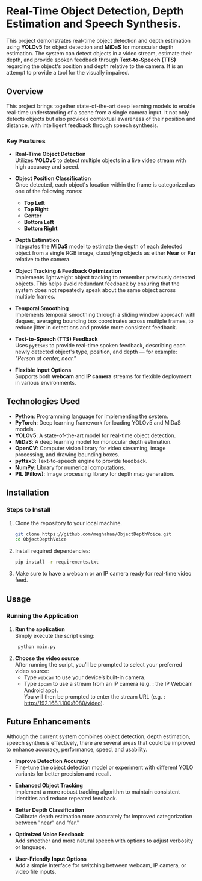 # Real-Time Object Detection, Depth Estimation and Speech Synthesis.

This project demonstrates real-time object detection and depth estimation using **YOLOv5** for object detection and **MiDaS** for monocular depth estimation. The system can detect objects in a video stream, estimate their depth, and provide spoken feedback through **Text-to-Speech (TTS)** regarding the object's position and depth relative to the camera. It is an attempt to provide a tool for the visually impaired.

## Overview

This project brings together state-of-the-art deep learning models to enable real-time understanding of a scene from a single camera input. It not only detects objects but also provides contextual awareness of their position and distance, with intelligent feedback through speech synthesis.

### Key Features

- **Real-Time Object Detection**  
  Utilizes **YOLOv5** to detect multiple objects in a live video stream with high accuracy and speed.

- **Object Position Classification**  
  Once detected, each object's location within the frame is categorized as one of the following zones:
  - **Top Left**
  - **Top Right**
  - **Center**
  - **Bottom Left**
  - **Bottom Right**

- **Depth Estimation**  
  Integrates the **MiDaS** model to estimate the depth of each detected object from a single RGB image, classifying objects as either **Near** or **Far** relative to the camera.

- **Object Tracking & Feedback Optimization**  
  Implements lightweight object tracking to remember previously detected objects. This helps avoid redundant feedback by ensuring that the system does not repeatedly speak about the same object across multiple frames.

- **Temporal Smoothing**  
   Implements temporal smoothing through a sliding window approach with deques, averaging bounding box coordinates across multiple frames, to reduce jitter in detections and provide more consistent feedback.

- **Text-to-Speech (TTS) Feedback**  
  Uses `pyttsx3` to provide real-time spoken feedback, describing each newly detected object's type, position, and depth — for example:  
  _"Person at center, near."_

- **Flexible Input Options**  
  Supports both **webcam** and **IP camera** streams for flexible deployment in various environments.


## Technologies Used

- **Python**: Programming language for implementing the system.
- **PyTorch**: Deep learning framework for loading YOLOv5 and MiDaS models.
- **YOLOv5**: A state-of-the-art model for real-time object detection.
- **MiDaS**: A deep learning model for monocular depth estimation.
- **OpenCV**: Computer vision library for video streaming, image processing, and drawing bounding boxes.
- **pyttsx3**: Text-to-speech engine to provide feedback.
- **NumPy**: Library for numerical computations.
- **PIL (Pillow)**: Image processing library for depth map generation.

## Installation

### Steps to Install

1. Clone the repository to your local machine.
    ```bash
    git clone https://github.com/meghahaa/ObjectDepthVoice.git
    cd ObjectDepthVoice
    ```

2. Install required dependencies:
    ```bash
    pip install -r requirements.txt
    ```

3. Make sure to have a webcam or an IP camera ready for real-time video feed.
   
## Usage

### Running the Application

1. **Run the application**  
   Simply execute the script using:
   ```bash
    python main.py
    ```
2. **Choose the video source**  
   After running the script, you’ll be prompted to select your preferred video source:
   - Type `webcam` to use your device’s built-in camera.
   - Type `ipcam` to use a stream from an IP camera (e.g. : the IP Webcam Android app).  
      You will then be prompted to enter the stream URL (e.g. : http://192.168.1.100:8080/video).

## Future Enhancements
Although the current system combines object detection, depth estimation, speech synthesis effectively, there are several areas that could be improved to enhance accuracy, performance, speed, and usability.

- **Improve Detection Accuracy**  
  Fine-tune the object detection model or experiment with different YOLO variants for better precision and recall.

- **Enhanced Object Tracking**  
  Implement a more robust tracking algorithm to maintain consistent identities and reduce repeated feedback.

- **Better Depth Classification**  
  Calibrate depth estimation more accurately for improved categorization between "near" and "far."

- **Optimized Voice Feedback**  
  Add smoother and more natural speech with options to adjust verbosity or language.

- **User-Friendly Input Options**  
  Add a simple interface for switching between webcam, IP camera, or video file inputs.


